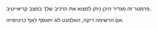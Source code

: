 פרמטר זה מגדיר היכן ניתן למצוא את הרכיב שלך במצב קריאייטיב.

אם הרשימה ריקה, האלמנט לא יתווסף לאף כרטיסייה.
